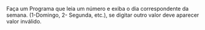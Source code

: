 Faça um Programa que leia um número e exiba o dia correspondente da semana. (1-Domingo, 2- Segunda, etc.), se digitar outro valor deve aparecer valor inválido.
